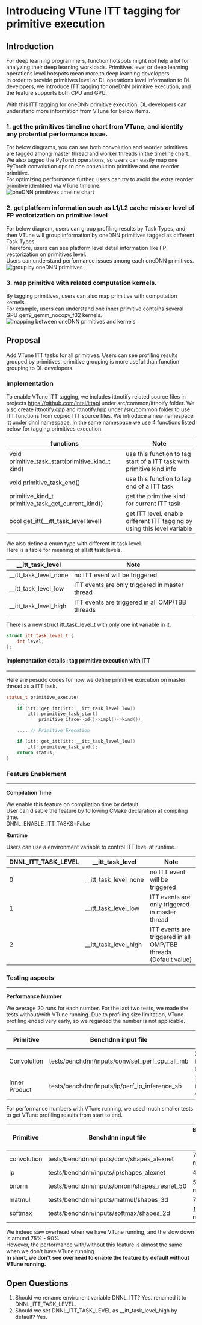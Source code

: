 # Introducing VTune ITT tagging for primitive execution 

## Introduction

For deep learning programmers, function hotspots might not help a lot for 
analyzing their deep learning workloads. Primitives level or deep learning 
operations level hotspots mean more to deep learning developers.  
In order to provide primitives level or DL operations level information to
DL developers, we introduce ITT tagging for oneDNN primitive execution, and the feature supports both CPU and GPU.

With this ITT tagging for oneDNN primitive execution, DL developers can understand
more information from VTune for below items.

### 1. get the primitives timeline chart from VTune, and identify any protential performance issue.  
For below diagrams, you can see both convolution and reorder primitives are tagged among 
master thread and worker threads in the timeline chart.  
We also tagged the PyTorch operations, so users can easily map one PyTorch convolution ops to one 
convolution primitive and one reorder primitive.   
For optimizing performance further, users can try to avoid the extra reorder primitive identified via VTune timeline.  
![](images/timeline.JPG "oneDNN primitives timeline chart")

### 2. get platform information such as L1/L2 cache miss or level of FP vectorization on primitive level   
For below diagram, users can group profiling results by Task Types, and then VTune will group information by
oneDNN primitives tagged as different Task Types.   
Therefore, users can see platform level detail information like FP vectorization on primitives level.  
Users can understand performance issues among each oneDNN primitives.  
![](images/group.JPG "group by oneDNN primitives")

### 3. map primitive with related computation kernels.  
By tagging primitives, users can also map primitive with computation kernels.  
For example, users can understand one inner primitive contains several GPU gen9_gemm_nocopy_f32 kernels.  
![](images/ops_mapping.JPG "mapping between oneDNN primitives and kernels")

## Proposal

Add VTune ITT tasks for all primitives.
Users can see profiling results grouped by primitives. 
primitive grouping is more useful than function grouping to DL developers.
### Implementation
To enable VTune ITT tagging, we includes ittnotify related source files in projects https://github.com/intel/ittapi under src/common/ittnoify folder.
We also create ittnotify.cpp and ittnotify.hpp under /src/common folder to use ITT functions from copied ITT source files.
We introduce a new namespace itt under dnnl namespace.
In the same namespace we use 4 functions listed below for tagging primitives execution.

| functions  | Note |
|---------------------|---------------------|  
| void primitive_task_start(primitive_kind_t kind) |  use this function to tag start of a ITT task with primitive kind info  |
| void primitive_task_end()  |    use this function to tag end of a ITT task    |
| primitive_kind_t primitive_task_get_current_kind() |   get the primitive kind for current ITT task       |
| bool get_itt(__itt_task_level level) |    get ITT level.  enable different ITT tagging by using this level variable  |

We also define a enum type with different itt task level.  
Here is a table for meaning of all itt task levels.  

| __itt_task_level  | Note |
|---------------------|---------------------|  
| __itt_task_level_none |   no ITT event will be triggered  | 
| __itt_task_level_low  |    ITT events are only triggered in master thread     | 
| __itt_task_level_high |    ITT events are triggered in all OMP/TBB threads      |   

There is a new struct itt_task_level_t with only one int variable in it.  
~~~cpp
struct itt_task_level_t {
    int level;
};
~~~

#### Implementation details :  tag primitive execution with ITT
---
Here are pesudo codes for how we define primitive execution on master thread as a ITT task.
~~~cpp
status_t primitive_execute(
    ....
    if (itt::get_itt(itt::__itt_task_level_low))
        itt::primitive_task_start(
            primitive_iface->pd()->impl()->kind());

    .... // Primitive Execution

    if (itt::get_itt(itt::__itt_task_level_low))
        itt::primitive_task_end();
    return status;
}

~~~

### Feature Enablement
---
**Compilation Time**  

We enable this feature on compilation time by default.  
User can disable the feature by following CMake declaration at compiling time.    
DNNL_ENABLE_ITT_TASKS=False 

**Runtime**  

Users can use a environment variable to control ITT level at runtime.  

| DNNL_ITT_TASK_LEVEL   | __itt_task_level  | Note |  
|---------------|---------------------|---------------------|  
| 0   | __itt_task_level_none |   no ITT event will be triggered  | 
| 1 | __itt_task_level_low  |    ITT events are only triggered in master thread     | 
| 2 | __itt_task_level_high |    ITT events are triggered in all OMP/TBB threads (Default value)     | 


### Testing aspects
---
**Performance Number**  


We average 20 runs for each number.
For the last two tests, we made the tests without/with VTune running.
Due to profiling size limitation, VTune profiling ended very early, so we regarded the number is not applicable.


| Primitive     | Benchdnn input file                            | Baseline (no patch) | Patch + no VTune + DNNL_ITT_TASK_LEVEL=2| Patch + Vtune + DNNL_ITT_TASK_LEVEL=2 |
|---------------|------------------------------------------------|---------------------|------------------|---------------|
| Convolution   | tests/benchdnn/inputs/conv/set_perf_cpu_all_mb | 2858.6515 (stddev : 88.3)    | 2785.1985 ( stddev: 83.13)      | NA (excess 1G data size very quickly)   |
| Inner Product | tests/benchdnn/inputs/ip/perf_ip_inference_sb  | 349.4827 (stddev : 41.64)         | 349.16535 (stddev : 49.15)   | NA (excess 1G data size very quickly) |


For performance numbers with VTune running, we used much smaller tests to get VTune profiling results from start to end.

| Primitive     | Benchdnn input file                            | Baseline (no patch) | Patch + no VTune + DNNL_ITT_TASK_LEVEL=0| Patch + no VTune + DNNL_ITT_TASK_LEVEL=2| Patch + Vtune + ITT_TASK_LEVEL=2 |  
|---------------|------------------------------------------------|---------------------|------------------|------------------|---------------|
| convolution | tests/benchdnn/inputs/conv/shapes_alexnet        | 79.93 ms | 80.76 ms| 79.34 ms | 88.25 ms | 
| ip | tests/benchdnn/inputs/ip/shapes_alexnet        | 4.45 ms | 4.598 ms |4.57 ms |  6.002 ms |
| bnorm | tests/benchdnn/inputs/bnrom/shapes_resnet_50       | 51.22 ms | 51.25 ms|50.82 ms |  68.19 ms |
| matmul | tests/benchdnn/inputs/matmul/shapes_3d       | 74.7 ms | 81 ms |77.1 ms |  81.17 ms |
| softmax | tests/benchdnn/inputs/softmax/shapes_2d       | 125.29 ms | 127.9 ms|126.48 ms |  145.96 ms |
  
We indeed saw overhead when we have VTune running, and the slow down is around 75% - 90%.  
However, the performance with/without this feature is almost the same when we don't have VTune running.  
**In short, we don't see overhead to enable the feature by default without VTune running.**  


## Open Questions  

1. Should we rename environent variable DNNL_ITT? Yes. renamed it to DNNL_ITT_TASK_LEVEL. 
2. Should we set DNNL_ITT_TASK_LEVEL as __itt_task_level_high by default? Yes. 
